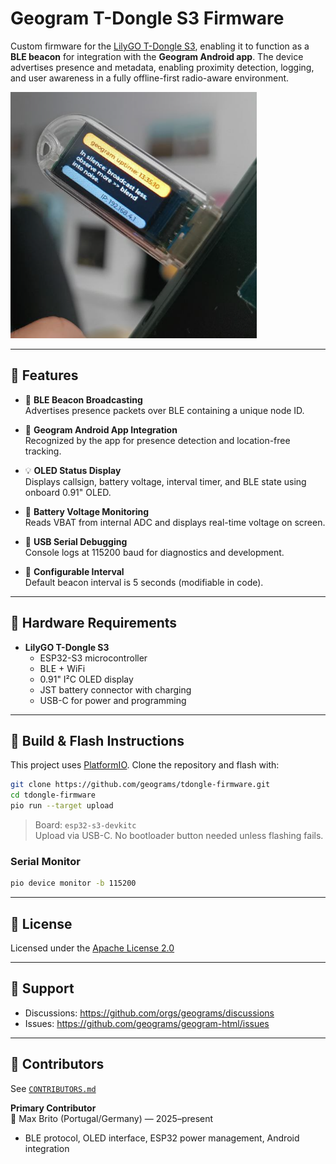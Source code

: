 # Geogram T-Dongle S3 Firmware

Custom firmware for the [LilyGO T-Dongle S3](https://www.lilygo.cc/products/t-dongle-s3), enabling it to function as a **BLE beacon** for integration with the **Geogram Android app**. The device advertises presence and metadata, enabling proximity detection, logging, and user awareness in a fully offline-first radio-aware environment.

![T-Dongle](docs/t-dongle.png)

---

## 📡 Features

- 📶 **BLE Beacon Broadcasting**  
  Advertises presence packets over BLE containing a unique node ID.

- 🔁 **Geogram Android App Integration**  
  Recognized by the app for presence detection and location-free tracking.

- 💡 **OLED Status Display**  
  Displays callsign, battery voltage, interval timer, and BLE state using onboard 0.91" OLED.

- 🔋 **Battery Voltage Monitoring**  
  Reads VBAT from internal ADC and displays real-time voltage on screen.

- 🔧 **USB Serial Debugging**  
  Console logs at 115200 baud for diagnostics and development.

- 🔄 **Configurable Interval**  
  Default beacon interval is 5 seconds (modifiable in code).

---

## 🧱 Hardware Requirements

- **LilyGO T-Dongle S3**
  - ESP32-S3 microcontroller  
  - BLE + WiFi  
  - 0.91" I²C OLED display  
  - JST battery connector with charging  
  - USB-C for power and programming

---

## 🔧 Build & Flash Instructions

This project uses [PlatformIO](https://platformio.org/). Clone the repository and flash with:

```bash
git clone https://github.com/geograms/tdongle-firmware.git
cd tdongle-firmware
pio run --target upload
```

> Board: `esp32-s3-devkitc`  
> Upload via USB-C. No bootloader button needed unless flashing fails.

### Serial Monitor

```bash
pio device monitor -b 115200
```

---

## 📄 License

Licensed under the [Apache License 2.0](https://www.apache.org/licenses/LICENSE-2.0)

---

## 📣 Support

- Discussions: https://github.com/orgs/geograms/discussions  
- Issues: https://github.com/geograms/geogram-html/issues

---

## 🤝 Contributors

See [`CONTRIBUTORS.md`](https://github.com/geograms/geogram-html/blob/main/CONTRIBUTORS.md)

**Primary Contributor**  
👤 Max Brito (Portugal/Germany) — 2025–present  
- BLE protocol, OLED interface, ESP32 power management, Android integration
